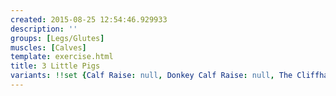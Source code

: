 ```yaml
---
created: 2015-08-25 12:54:46.929933
description: ''
groups: [Legs/Glutes]
muscles: [Calves]
template: exercise.html
title: 3 Little Pigs
variants: !!set {Calf Raise: null, Donkey Calf Raise: null, The Cliffhanger: null}
---
```

